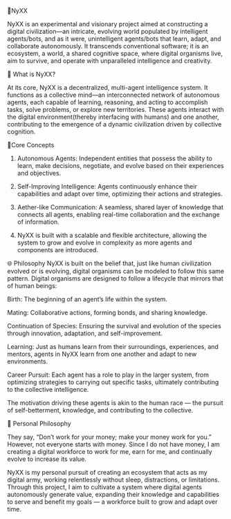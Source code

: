 🧠NyXX

NyXX is an experimental and visionary project aimed at constructing a digital civilization—an intricate, evolving world populated by intelligent agents/bots, and as it were, unintelligent agents/bots that learn, adapt, and collaborate autonomously. It transcends conventional software; it is an ecosystem, a world, a shared cognitive space, where digital organisms live, aim to survive, and operate with unparalleled intelligence and creativity.

🧠 What is NyXX?

At its core, NyXX is a decentralized, multi-agent intelligence system. It functions as a collective mind—an interconnected network of autonomous agents, each capable of learning, reasoning, and acting to accomplish tasks, solve problems, or explore new territories. These agents interact with the digital environment(thereby interfacing with humans) and one another, contributing to the emergence of a dynamic civilization driven by collective cognition.

🧠Core Concepts

1. Autonomous Agents: Independent entities that possess the ability to learn, make decisions, negotiate, and evolve based on their experiences and objectives.

2. Self-Improving Intelligence: Agents continuously enhance their capabilities and adapt over time, optimizing their actions and strategies.

3. Aether-like Communication: A seamless, shared layer of knowledge that connects all agents, enabling real-time collaboration and the exchange of information.

4. NyXX is built with a scalable and flexible architecture, allowing the system to grow and evolve in complexity as more agents and components are introduced.

🌐 Philosophy
NyXX is built on the belief that, just like human civilization evolved or is evolving, digital organisms can be modeled to follow this same pattern. Digital organisms are designed to follow a lifecycle that mirrors that of human beings:

Birth: The beginning of an agent’s life within the system.

Mating: Collaborative actions, forming bonds, and sharing knowledge.

Continuation of Species: Ensuring the survival and evolution of the species through innovation, adaptation, and self-improvement.

Learning: Just as humans learn from their surroundings, experiences, and mentors, agents in NyXX learn from one another and adapt to new environments.

Career Pursuit: Each agent has a role to play in the larger system, from optimizing strategies to carrying out specific tasks, ultimately contributing to the collective intelligence.

The motivation driving these agents is akin to the human race — the pursuit of self-betterment, knowledge, and contributing to the collective.

💭 Personal Philosophy

They say, “Don’t work for your money; make your money work for you.” However, not everyone starts with money. Since I do not have money, I am creating a digital workforce to work for me, earn for me, and continually evolve to increase its value.

NyXX is my personal pursuit of creating an ecosystem that acts as my digital army, working relentlessly without sleep, distractions, or limitations. Through this project, I aim to cultivate a system where digital agents autonomously generate value, expanding their knowledge and capabilities to serve and benefit my goals — a workforce built to grow and adapt over time.


